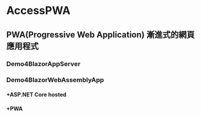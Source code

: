 # AccessPWA
## PWA(Progressive Web Application) 漸進式的網頁應用程式
### Demo4BlazorAppServer
### Demo4BlazorWebAssemblyApp
#### +ASP.NET Core hosted
#### +PWA
